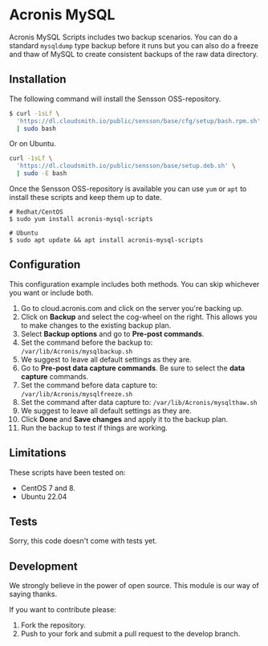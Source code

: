 # Acronis MySQL

Acronis MySQL Scripts includes two backup scenarios. You can do a standard
`mysqldump` type backup before it runs but you can also do a freeze and thaw
of MySQL to create consistent backups of the raw data directory.

## Installation

The following command will install the Sensson OSS-repository.

```bash
$ curl -1sLf \
  'https://dl.cloudsmith.io/public/sensson/base/cfg/setup/bash.rpm.sh' \
  | sudo bash
```

Or on Ubuntu.

```bash
curl -1sLf \
  'https://dl.cloudsmith.io/public/sensson/base/setup.deb.sh' \
  | sudo -E bash
```

Once the Sensson OSS-repository is available you can use `yum` or `apt` 
to install these scripts and keep them up to date.

```
# Redhat/CentOS
$ sudo yum install acronis-mysql-scripts

# Ubuntu
$ sudo apt update && apt install acronis-mysql-scripts
```

## Configuration

This configuration example includes both methods. You can skip whichever you
want or include both.

1. Go to cloud.acronis.com and click on the server you're backing up.
2. Click on **Backup** and select the cog-wheel on the right. This allows you
   to make changes to the existing backup plan.
3. Select **Backup options** and go to **Pre-post commands**.
4. Set the command before the backup to:
   `/var/lib/Acronis/mysqlbackup.sh`
6. We suggest to leave all default settings as they are.
7. Go to **Pre-post data capture commands**. Be sure to select the 
   **data capture** commands.
8. Set the command before data capture to:
   `/var/lib/Acronis/mysqlfreeze.sh`
9. Set the command after data capture to:
   `/var/lib/Acronis/mysqlthaw.sh`
10. We suggest to leave all default settings as they are.
11. Click **Done** and **Save changes** and apply it to the backup plan.
12. Run the backup to test if things are working.

## Limitations

These scripts have been tested on:

- CentOS 7 and 8.
- Ubuntu 22.04

## Tests

Sorry, this code doesn't come with tests yet.

## Development

We strongly believe in the power of open source. This module is our way of
saying thanks.

If you want to contribute please:

1. Fork the repository.
2. Push to your fork and submit a pull request to the develop branch.
